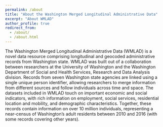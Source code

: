```yaml
---
permalink: /about
title: "About the Washington Merged Longitudinal Administrative Data"
excerpt: "About WMLAD"
author_profile: true
redirect_from: 
  - /about/
  - /about.html
---
```



The Washington Merged Longitudinal Administrative Data (WMLAD) is a novel data resource comprising longitudinal and geocoded administrative records from Washington state. WMLAD was built out of a collaboration between researchers at the University of Washington and the Washington Department of Social and Health Services, Research and Data Analysis division. Records from seven Washington state agencies are linked using a single unique person identifier, allowing researchers to merge information from different sources and follow individuals across time and space. The datasets included in WMLAD touch on important economic and social indicators, with rich information on employment, social services, residential location and mobility, and demographic characteristics. Together, these records contain information on over 10 million individuals, representing a near-census of Washington’s adult residents between 2010 and 2016 (with some records covering other years). 


